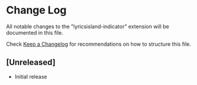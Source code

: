 # Change Log

All notable changes to the "lyricsisland-indicator" extension will be documented in this file.

Check [Keep a Changelog](http://keepachangelog.com/) for recommendations on how to structure this file.

## [Unreleased]

- Initial release